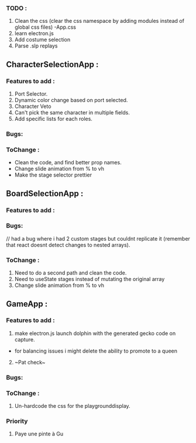### TODO :
1. Clean the css (clear the css namespace by adding modules instead of global css files)
-App.css
2. learn electron.js
3. Add costume selection
4. Parse .slp replays

## CharacterSelectionApp : 

### Features to add :
1. Port Selector.
2. Dynamic color change based on port selected.
3. Character Veto
4. Can't pick the same character in multiple fields.
5. Add specific lists for each roles.

### Bugs:

### ToChange :
- Clean the code, and find better prop names.
- Change slide animation from % to vh
- Make the stage selector prettier

## BoardSelectionApp : 

### Features to add :

### Bugs:
// had a bug where i had 2 custom stages but couldnt replicate it (remember that react doesnt detect changes to nested arrays).

### ToChange :
1. Need to do a second path and clean the code.
2. Need to useState stages instead of mutating the original array
3. Change slide animation from % to vh

## GameApp : 

### Features to add :
1. make electron.js launch dolphin with the generated gecko code on capture.
- for balancing issues i might delete the ability to promote to a queen
2. ~Pat check~

### Bugs:

### ToChange :
1. Un-hardcode the css for the playgrounddisplay.

### Priority
1. Paye une pinte à Gu
